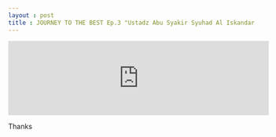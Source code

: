 ```yaml
---
layout : post
title : JOURNEY TO THE BEST Ep.3 "Ustadz Abu Syakir Syuhad Al Iskandar : Al Kahfi"
---
```


<iframe src='https://www.4shared.com/web/embed/audio/file/F3ukccdt?type=NORMAL&widgetWidth=530&showArtwork=true&playlistHeight=0&widgetRid=569710619162' style='overflow:hidden;height:152px;width:530px;border: 0;margin:0;'></iframe>

Thanks
